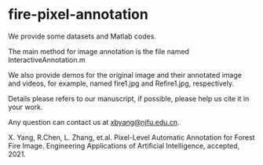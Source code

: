 # fire-pixel-annotation

We provide some datasets and Matlab codes.

The main method for image annotation is the file named InteractiveAnnotation.m

We also provide demos for the original image and their annotated image and videos, for example, named fire1.jpg and Refire1.jpg, respectively.

Details please refers to our manuscript, if possible, please help us cite it in your work.

Any question can contact us at xbyang@njfu.edu.cn.

X. Yang, R.Chen, L. Zhang, et.al. Pixel-Level Automatic Annotation for Forest Fire Image. Engineering Applications of Artificial Intelligence, accepted, 2021.
